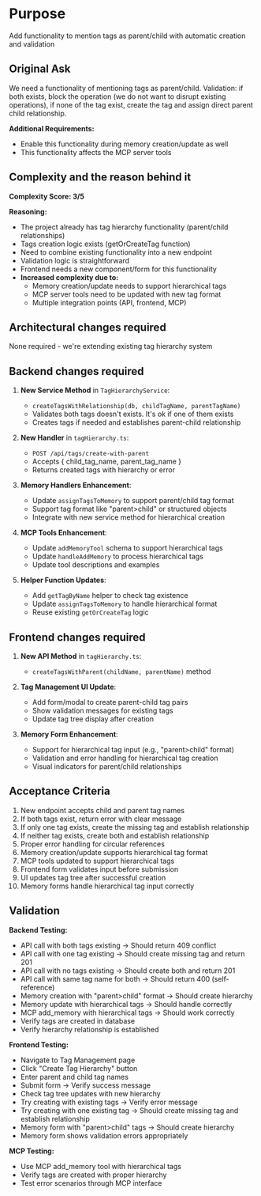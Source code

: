 # Purpose

Add functionality to mention tags as parent/child with automatic creation and validation

## Original Ask
We need a functionality of mentioning tags as parent/child. Validation: if both exists, block the operation (we do not want to disrupt existing operations), if none of the tag exist, create the tag and assign direct parent child relationship.

**Additional Requirements:**
- Enable this functionality during memory creation/update as well
- This functionality affects the MCP server tools

## Complexity and the reason behind it
**Complexity Score: 3/5**

**Reasoning:**
- The project already has tag hierarchy functionality (parent/child relationships)
- Tags creation logic exists (getOrCreateTag function)
- Need to combine existing functionality into a new endpoint
- Validation logic is straightforward
- Frontend needs a new component/form for this functionality
- **Increased complexity due to:**
  - Memory creation/update needs to support hierarchical tags
  - MCP server tools need to be updated with new tag format
  - Multiple integration points (API, frontend, MCP)

## Architectural changes required

None required - we're extending existing tag hierarchy system

## Backend changes required

1. **New Service Method** in `TagHierarchyService`:
   - `createTagsWithRelationship(db, childTagName, parentTagName)`
   - Validates both tags doesn't exists. It's ok if one of them exists
   - Creates tags if needed and establishes parent-child relationship

2. **New Handler** in `tagHierarchy.ts`:
   - `POST /api/tags/create-with-parent`
   - Accepts { child_tag_name, parent_tag_name }
   - Returns created tags with hierarchy or error

3. **Memory Handlers Enhancement**:
   - Update `assignTagsToMemory` to support parent/child tag format
   - Support tag format like "parent>child" or structured objects
   - Integrate with new service method for hierarchical creation

4. **MCP Tools Enhancement**:
   - Update `addMemoryTool` schema to support hierarchical tags
   - Update `handleAddMemory` to process hierarchical tags
   - Update tool descriptions and examples

5. **Helper Function Updates**:
   - Add `getTagByName` helper to check tag existence
   - Update `assignTagsToMemory` to handle hierarchical format
   - Reuse existing `getOrCreateTag` logic

## Frontend changes required

1. **New API Method** in `tagHierarchy.ts`:
   - `createTagsWithParent(childName, parentName)` method

2. **Tag Management UI Update**:
   - Add form/modal to create parent-child tag pairs
   - Show validation messages for existing tags
   - Update tag tree display after creation

3. **Memory Form Enhancement**:
   - Support for hierarchical tag input (e.g., "parent>child" format)
   - Validation and error handling for hierarchical tag creation
   - Visual indicators for parent/child relationships

## Acceptance Criteria

1. New endpoint accepts child and parent tag names
2. If both tags exist, return error with clear message
3. If only one tag exists, create the missing tag and establish relationship  
4. If neither tag exists, create both and establish relationship
5. Proper error handling for circular references
6. Memory creation/update supports hierarchical tag format
7. MCP tools updated to support hierarchical tags
8. Frontend form validates input before submission
9. UI updates tag tree after successful creation
10. Memory forms handle hierarchical tag input correctly

## Validation

**Backend Testing:**
- API call with both tags existing → Should return 409 conflict
- API call with one tag existing → Should create missing tag and return 201
- API call with no tags existing → Should create both and return 201
- API call with same tag name for both → Should return 400 (self-reference)
- Memory creation with "parent>child" format → Should create hierarchy
- Memory update with hierarchical tags → Should handle correctly
- MCP add_memory with hierarchical tags → Should work correctly
- Verify tags are created in database
- Verify hierarchy relationship is established

**Frontend Testing:**
- Navigate to Tag Management page
- Click "Create Tag Hierarchy" button
- Enter parent and child tag names
- Submit form → Verify success message
- Check tag tree updates with new hierarchy
- Try creating with existing tags → Verify error message
- Try creating with one existing tag → Should create missing tag and establish relationship
- Memory form with "parent>child" tags → Should create hierarchy
- Memory form shows validation errors appropriately

**MCP Testing:**
- Use MCP add_memory tool with hierarchical tags
- Verify tags are created with proper hierarchy
- Test error scenarios through MCP interface